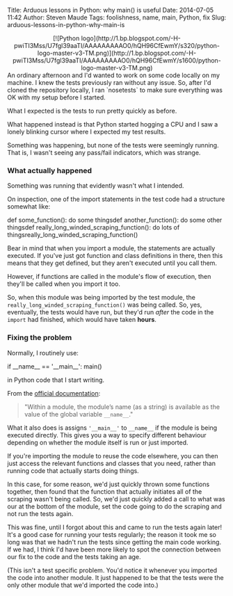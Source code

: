 Title: Arduous lessons in Python: why main() is useful
Date: 2014-07-05 11:42
Author: Steven Maude
Tags: foolishness, name, main, Python, fix
Slug: arduous-lessons-in-python-why-main-is

<div class="separator" style="clear: both; text-align: center;">
[![Python
logo](http://1.bp.blogspot.com/-H-pwiTI3Mss/U7fgl39aaTI/AAAAAAAAAO0/hQH96CfEwmY/s320/python-logo-master-v3-TM.png)](http://1.bp.blogspot.com/-H-pwiTI3Mss/U7fgl39aaTI/AAAAAAAAAO0/hQH96CfEwmY/s1600/python-logo-master-v3-TM.png)

</div>
An ordinary afternoon and I'd wanted to work on some code locally on my
machine. I knew the tests previously ran without any issue. So, after
I'd cloned the repository locally, I ran `nosetests` to make sure
everything was OK with my setup before I started.

What I expected is the tests to run pretty quickly as before.

What happened instead is that Python started hogging a CPU and I saw a
lonely blinking cursor where I expected my test results.

Something was happening, but none of the tests were seemingly running.
That is, I wasn't seeing any pass/fail indicators, which was strange.

### What actually happened

Something was running that evidently wasn't what I intended.

On inspection, one of the import statements in the test code had a
structure somewhat like:

<div class="bgcode">
    def some_function():    do some thingsdef another_function():    do some other thingsdef really_long_winded_scraping_function():    do lots of thingsreally_long_winded_scraping_function()

</div>
</p>
Bear in mind that when you import a module, the statements are actually
executed. If you've just got function and class definitions in there,
then this means that they get defined, but they aren't executed until
you call them.

However, if functions are called in the module's flow of execution, then
they'll be called when you import it too.

So, when this module was being imported by the test module, the
`really_long_winded_scraping_function()` was being called. So, yes,
eventually, the tests would have run, but they'd run *after* the code in
the `import` had finished, which would have taken **hours**.

### Fixing the problem

Normally, I routinely use:

<div class="bgcode">
    if __name__ == '__main__':    main()

</div>
</p>
in Python code that I start writing.

From the [official
documentation](https://docs.python.org/2/tutorial/modules.html):

> "Within a module, the module’s name (as a string) is available as the
> value of the global variable `__name__`."

What it also does is assigns `'__main__'` to `__name__` if the module is
being executed directly. This gives you a way to specify different
behaviour depending on whether the module itself is run or just
imported.

If you're importing the module to reuse the code elsewhere, you can then
just access the relevant functions and classes that you need, rather
than running code that actually starts doing things.

In this case, for some reason, we'd just quickly thrown some functions
together, then found that the function that actually initiates all of
the scraping wasn't being called. So, we'd just quickly added a call to
what was our at the bottom of the module, set the code going to do the
scraping and not run the tests again.

This was fine, until I forgot about this and came to run the tests again
later! It's a good case for running your tests regularly; the reason it
took me so long was that we hadn't run the tests since getting the main
code working. If we had, I think I'd have been more likely to spot the
connection between our fix to the code and the tests taking an age.

(This isn't a test specific problem. You'd notice it whenever you
imported the code into another module. It just happened to be that the
tests were the only other module that we'd imported the code into.)

</p>

